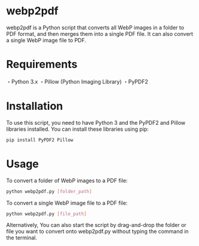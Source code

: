 # webp2pdf
webp2pdf is a Python script that converts all WebP images in a folder to PDF format, and then merges them into a single PDF file. It can also convert a single WebP image file to PDF.

# Requirements
・Python 3.x
・Pillow (Python Imaging Library)
・PyPDF2

# Installation
To use this script, you need to have Python 3 and the PyPDF2 and Pillow libraries installed. You can install these libraries using pip:
```bash
pip install PyPDF2 Pillow
```

# Usage
To convert a folder of WebP images to a PDF file:
```bash
python webp2pdf.py [folder_path]
```

To convert a single WebP image file to a PDF file:
```bash
python webp2pdf.py [file_path]
```

Alternatively, You can also start the script by drag-and-drop the folder or file you want to convert onto webp2pdf.py without typing the command in the terminal.